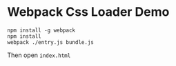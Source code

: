 Webpack Css Loader Demo
=======================

```
npm install -g webpack
npm install
webpack ./entry.js bundle.js
```

Then open `index.html`

